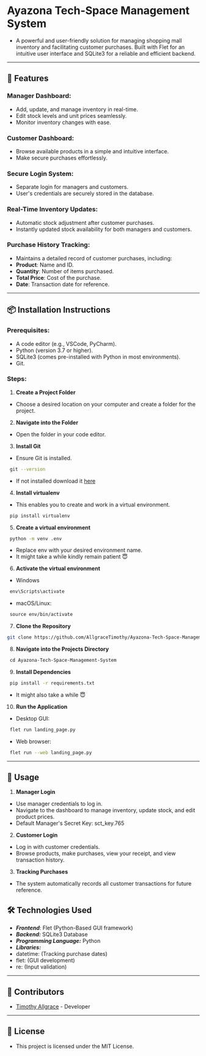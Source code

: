 # Ayazona Tech-Space Management System
 - A powerful and user-friendly solution for managing shopping mall inventory and facilitating customer purchases. Built with Flet for an intuitive user interface and SQLite3 for a reliable and efficient backend.

---

## 🚀 Features
### Manager Dashboard:
- Add, update, and manage inventory in real-time.
- Edit stock levels and unit prices seamlessly.
- Monitor inventory changes with ease.
### Customer Dashboard:
- Browse available products in a simple and intuitive interface.
- Make secure purchases effortlessly.
### Secure Login System:
- Separate login for managers and customers.
- User's credentials are securely stored in the database.
### Real-Time Inventory Updates:
- Automatic stock adjustment after customer purchases.
- Instantly updated stock availability for both managers and customers.
### Purchase History Tracking:
- Maintains a detailed record of customer purchases, including:
- **Product**: Name and ID.
- **Quantity**: Number of items purchased.
- **Total Price**: Cost of the purchase.
- **Date**: Transaction date for reference.
---

## 📦 Installation Instructions
### Prerequisites:
- A code editor (e.g., VSCode, PyCharm).
- Python (version 3.7 or higher).
- SQLite3 (comes pre-installed with Python in most environments).
- Git.
### Steps:
1. **Create a Project Folder**
- Choose a desired location on your computer and create a folder for the project.
2. **Navigate into the Folder**
- Open the folder in your code editor.
3. **Install Git**
- Ensure Git is installed.
 ```bash
 git --version
 ```
- If not installed download it [here](https://git-scm.com/downloads)
4. **Install virtualenv**
- This enables you to create and work in a virtual environment.
 ```bash
 pip install virtualenv
 ```
5. **Create a virtual environment**
 ```bash
 python -m venv .env
 ```
- Replace env with your desired environment name.
- It might take a while kindly remain patient 😇
6. **Activate the virtual environment**
- Windows
 ```bash
 env\Scripts\activate
 ```
- macOS/Linux:
 ```bash
 source env/bin/activate
 ```
7. **Clone the Repository**
 ```bash
 git clone https://github.com/AllgraceTimothy/Ayazona-Tech-Space-Management-System
 ```
8. **Navigate into the Projects Directory**
 ```bash
 cd Ayazona-Tech-Space-Management-System
 ```
9. **Install Dependencies**
 ```bash
 pip install -r requirements.txt
 ```
- It might also take a while 😇
10. **Run the Application**
- Desktop GUI: 
 ```bash
 flet run landing_page.py
 ```
- Web browser: 
 ```bash
 flet run --web landing_page.py
 ```
---

## 📖 Usage
1. **Manager Login**
- Use manager credentials to log in.
- Navigate to the dashboard to manage inventory, update stock, and edit product prices.
- Default Manager's Secret Key: sct_key.765

2. **Customer Login**
- Log in with customer credentials.
- Browse products, make purchases, view your receipt, and view transaction history.

3. **Tracking Purchases**
- The system automatically records all customer transactions for future reference.

## 🛠️ Technologies Used
- ***Frontend***: Flet (Python-Based GUI framework)
- ***Backend:*** SQLite3 Database
- ***Programming Language:*** Python
- ***Libraries:***
- datetime: (Tracking purchase dates)
- flet: (GUI development)
- re: (Input validation)
---

## 👥 Contributors
- [Timothy Allgrace](https://github.com/AllgraceTimothy) - Developer
---

## 📝 License
- This project is licensed under the MIT License.
